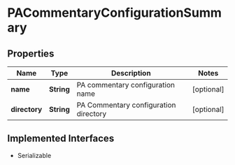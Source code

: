 

# PACommentaryConfigurationSummary


## Properties

Name | Type | Description | Notes
------------ | ------------- | ------------- | -------------
**name** | **String** | PA commentary configuration name |  [optional]
**directory** | **String** | PA Commentary configuration directory |  [optional]


## Implemented Interfaces

* Serializable



